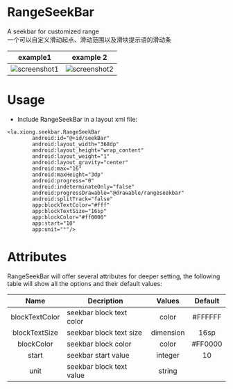 # RangeSeekBar
A seekbar for customized range  
一个可以自定义滑动起点、滑动范围以及滑块提示语的滑动条

example1 | example 2
:----: | :----:
![screenshot1](https://github.com/ddnosh/RangeSeekBar/blob/master/art/screenshot1.png) | ![screenshot2](https://github.com/ddnosh/RangeSeekBar/blob/master/art/screenshot2.png)

# Usage
* Include RangeSeekBar in a layout xml file:
```
<la.xiong.seekbar.RangeSeekBar
        android:id="@+id/seekBar"
        android:layout_width="368dp"
        android:layout_height="wrap_content"
        android:layout_weight="1"
        android:layout_gravity="center"
        android:max="16"
        android:maxHeight="3dp"
        android:progress="0"
        android:indeterminateOnly="false"
        android:progressDrawable="@drawable/rangeseekbar"
        android:splitTrack="false"
        app:blockTextColor="#fff"
        app:blockTextSize="16sp"
        app:blockColor="#ff0000"
        app:start="10"
        app:unit="°"/>
```
# Attributes
RangeSeekBar will offer several attributes for deeper setting, the following table will show all the options and their default values:

Name | Decription | Values | Default
:----: | ---- | :----: | :----:
blockTextColor | seekbar block text color | color | #FFFFFF
blockTextSize | seekbar block text size | dimension | 16sp
blockColor | seekbar block color | color | #FF0000
start | seekbar start value | integer | 10
unit | seekbar block text value | string | 